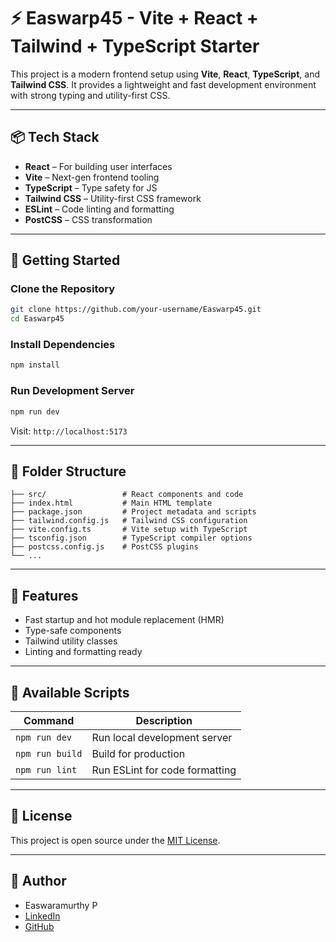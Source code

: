 # ⚡ Easwarp45 - Vite + React + Tailwind + TypeScript Starter

This project is a modern frontend setup using **Vite**, **React**, **TypeScript**, and **Tailwind CSS**. It provides a lightweight and fast development environment with strong typing and utility-first CSS.

---

## 📦 Tech Stack

* **React** – For building user interfaces
* **Vite** – Next-gen frontend tooling
* **TypeScript** – Type safety for JS
* **Tailwind CSS** – Utility-first CSS framework
* **ESLint** – Code linting and formatting
* **PostCSS** – CSS transformation

---

## 🚀 Getting Started

### Clone the Repository

```bash
git clone https://github.com/your-username/Easwarp45.git
cd Easwarp45
```

### Install Dependencies

```bash
npm install
```

### Run Development Server

```bash
npm run dev
```

Visit: `http://localhost:5173`

---

## 🐂 Folder Structure

```
├── src/                 # React components and code
├── index.html           # Main HTML template
├── package.json         # Project metadata and scripts
├── tailwind.config.js   # Tailwind CSS configuration
├── vite.config.ts       # Vite setup with TypeScript
├── tsconfig.json        # TypeScript compiler options
├── postcss.config.js    # PostCSS plugins
└── ...
```

---

## 📌 Features

* Fast startup and hot module replacement (HMR)
* Type-safe components
* Tailwind utility classes
* Linting and formatting ready

---

## 🧪 Available Scripts

| Command         | Description                    |
| --------------- | ------------------------------ |
| `npm run dev`   | Run local development server   |
| `npm run build` | Build for production           |
| `npm run lint`  | Run ESLint for code formatting |


---

## 📄 License

This project is open source under the [MIT License](LICENSE).

---

## 👤 Author

* Easwaramurthy P
* [LinkedIn](https://www.linkedin.com/in/easwaramurthy-p-8b561a294/)
* [GitHub](https://github.com/Easwarp45)
